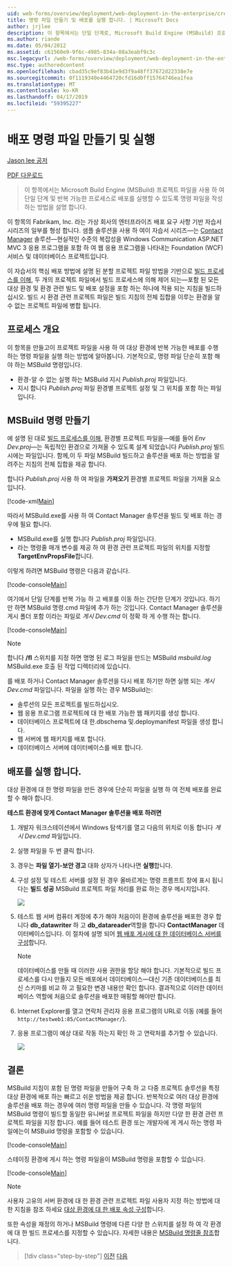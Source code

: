 ```yaml
---
uid: web-forms/overview/deployment/web-deployment-in-the-enterprise/creating-and-running-a-deployment-command-file
title: 명령 파일 만들기 및 배포를 실행 합니다. | Microsoft Docs
author: jrjlee
description: 이 항목에서는 단일 단계로, Microsoft Build Engine (MSBuild) 프로젝트 파일을 사용 하 여 다시 배포를 실행할 수 있도록 명령 파일을 작성 하는 방법을 설명 하는 중...
ms.author: riande
ms.date: 05/04/2012
ms.assetid: c61560e9-9f6c-4985-834a-08a3eabf9c3c
msc.legacyurl: /web-forms/overview/deployment/web-deployment-in-the-enterprise/creating-and-running-a-deployment-command-file
msc.type: authoredcontent
ms.openlocfilehash: cbad35c9ef83b41e9d3f9a48ff37672d22338e7e
ms.sourcegitcommit: 0f1119340e4464720cfd16d0ff15764746ea1fea
ms.translationtype: MT
ms.contentlocale: ko-KR
ms.lasthandoff: 04/17/2019
ms.locfileid: "59395227"
---
```

# <a name="creating-and-running-a-deployment-command-file"></a>배포 명령 파일 만들기 및 실행

[Jason lee 공저](https://github.com/jrjlee)

[PDF 다운로드](https://msdnshared.blob.core.windows.net/media/MSDNBlogsFS/prod.evol.blogs.msdn.com/CommunityServer.Blogs.Components.WeblogFiles/00/00/00/63/56/8130.DeployingWebAppsInEnterpriseScenarios.pdf)

> 이 항목에서는 Microsoft Build Engine (MSBuild) 프로젝트 파일을 사용 하 여 단일 단계 및 반복 가능한 프로세스로 배포를 실행할 수 있도록 명령 파일을 작성 하는 방법을 설명 합니다.


이 항목의 Fabrikam, Inc. 라는 가상 회사의 엔터프라이즈 배포 요구 사항 기반 자습서 시리즈의 일부를 형성 합니다. 샘플 솔루션을 사용 하 여이 자습서 시리즈&#x2014;는 [Contact Manager](the-contact-manager-solution.md) 솔루션&#x2014;현실적인 수준의 복잡성을 Windows Communication ASP.NET MVC 3 응용 프로그램을 포함 하 여 웹 응용 프로그램을 나타내는 Foundation (WCF) 서비스 및 데이터베이스 프로젝트입니다.

이 자습서의 핵심 배포 방법에 설명 된 분할 프로젝트 파일 방법을 기반으로 [빌드 프로세스를 이해](understanding-the-build-process.md), 두 개의 프로젝트 파일에서 빌드 프로세스에 의해 제어 되는&#x2014;포함 된 모든 대상 환경 및 환경 관련 빌드 및 배포 설정을 포함 하는 하나에 적용 되는 지침을 빌드하십시오. 빌드 시 환경 관련 프로젝트 파일은 빌드 지침의 전체 집합을 이루는 환경을 알 수 없는 프로젝트 파일에 병합 됩니다.

## <a name="process-overview"></a>프로세스 개요

이 항목을 만들고이 프로젝트 파일을 사용 하 여 대상 환경에 반복 가능한 배포를 수행 하는 명령 파일을 실행 하는 방법에 알아봅니다. 기본적으로, 명령 파일 단순히 포함 해야 하는 MSBuild 명령입니다.

- 환경-알 수 없는 실행 하는 MSBuild 지시 *Publish.proj* 파일입니다.
- 지시 합니다 *Publish.proj* 파일 환경별 프로젝트 설정 및 그 위치를 포함 하는 파일입니다.

## <a name="create-an-msbuild-command"></a>MSBuild 명령 만들기

에 설명 된 대로 [빌드 프로세스를 이해](understanding-the-build-process.md), 환경별 프로젝트 파일을&#x2014;예를 들어 *Env Dev.proj*&#x2014;는 독립적인 환경으로 가져올 수 있도록 설계 되었습니다 *Publish.proj* 빌드 시에는 파일입니다. 함께,이 두 파일 MSBuild 빌드하고 솔루션을 배포 하는 방법을 알려주는 지침의 전체 집합을 제공 합니다.

합니다 *Publish.proj* 사용 하 여 파일을 **가져오기** 환경별 프로젝트 파일을 가져올 요소입니다.


[!code-xml[Main](creating-and-running-a-deployment-command-file/samples/sample1.xml)]


따라서 MSBuild.exe를 사용 하 여 Contact Manager 솔루션을 빌드 및 배포 하는 경우에 필요 합니다.

- MSBuild.exe를 실행 합니다 *Publish.proj* 파일입니다.
- 라는 명령줄 매개 변수를 제공 하 여 환경 관련 프로젝트 파일의 위치를 지정할 **TargetEnvPropsFile**합니다.

이렇게 하려면 MSBuild 명령은 다음과 같습니다.


[!code-console[Main](creating-and-running-a-deployment-command-file/samples/sample2.cmd)]


여기에서 단일 단계를 반복 가능 하 고 배포를 이동 하는 간단한 단계가 것입니다. 하기만 하면 MSBuild 명령.cmd 파일에 추가 하는 것입니다. Contact Manager 솔루션을 게시 폴더 포함 이라는 파일로 *게시 Dev.cmd* 이 정확 하 게 수행 하는 합니다.


[!code-console[Main](creating-and-running-a-deployment-command-file/samples/sample3.cmd)]


> [!NOTE]
> 합니다 **/fl** 스위치를 지정 하면 명명 된 로그 파일을 만드는 MSBuild *msbuild.log* MSBuild.exe 호출 된 작업 디렉터리에 있습니다.


를 배포 하거나 Contact Manager 솔루션을 다시 배포 하기만 하면 실행 되는 *게시 Dev.cmd* 파일입니다. 파일을 실행 하는 경우 MSBuild는:

- 솔루션의 모든 프로젝트를 빌드하십시오.
- 웹 응용 프로그램 프로젝트에 대 한 배포 가능한 웹 패키지를 생성 합니다.
- 데이터베이스 프로젝트에 대 한.dbschema 및.deploymanifest 파일을 생성 합니다.
- 웹 서버에 웹 패키지를 배포 합니다.
- 데이터베이스 서버에 데이터베이스를 배포 합니다.

## <a name="run-the-deployment"></a>배포를 실행 합니다.

대상 환경에 대 한 명령 파일을 만든 경우에 단순히 파일을 실행 하 여 전체 배포를 완료할 수 해야 합니다.

**테스트 환경에 맞게 Contact Manager 솔루션을 배포 하려면**

1. 개발자 워크스테이션에서 Windows 탐색기를 열고 다음의 위치로 이동 합니다 *게시 Dev.cmd* 파일입니다.
2. 실행 파일을 두 번 클릭 합니다.
3. 경우는 **파일 열기-보안 경고** 대화 상자가 나타나면 **실행**합니다.
4. 구성 설정 및 테스트 서버를 설정 된 경우 올바르게는 명령 프롬프트 창에 표시 됩니다는 **빌드 성공** MSBuild 프로젝트 파일 처리를 완료 하는 경우 메시지입니다.

    ![](creating-and-running-a-deployment-command-file/_static/image1.png)
5. 테스트 웹 서버 컴퓨터 계정에 추가 해야 처음이이 환경에 솔루션을 배포한 경우 합니다 **db\_datawriter** 하 고 **db\_datareader**역할을 합니다 **ContactManager** 데이터베이스입니다. 이 절차에 설명 되어 [웹 배포 게시에 대 한 데이터베이스 서버를 구성](../configuring-server-environments-for-web-deployment/configuring-a-database-server-for-web-deploy-publishing.md)합니다.

    > [!NOTE]
    > 데이터베이스를 만들 때 이러한 사용 권한을 할당 해야 합니다. 기본적으로 빌드 프로세스를 다시 만들지 모든 배포에서 데이터베이스&#x2014;대신 기존 데이터베이스를 최신 스키마를 비교 하 고 필요한 변경 내용만 확인 합니다. 결과적으로 이러한 데이터베이스 역할에 처음으로 솔루션을 배포한 매핑할 해야만 합니다.
6. Internet Explorer를 열고 연락처 관리자 응용 프로그램의 URL로 이동 (예를 들어 `http://testweb1:85/ContactManager/`).
7. 응용 프로그램이 예상 대로 작동 하는지 확인 하 고 연락처를 추가할 수 있습니다.

    ![](creating-and-running-a-deployment-command-file/_static/image2.png)

## <a name="conclusion"></a>결론

MSBuild 지침이 포함 된 명령 파일을 만들어 구축 하 고 다중 프로젝트 솔루션을 특정 대상 환경에 배포 하는 빠르고 쉬운 방법을 제공 합니다. 반복적으로 여러 대상 환경에 솔루션을 배포 하는 경우에 여러 명령 파일을 만들 수 있습니다. 각 명령 파일의 MSBuild 명령이 빌드할 동일한 유니버설 프로젝트 파일을 하지만 다양 한 환경 관련 프로젝트 파일을 지정 합니다. 예를 들어 테스트 환경 또는 개발자에 게 게시 하는 명령 파일에는이 MSBuild 명령을 포함할 수 있습니다.


[!code-console[Main](creating-and-running-a-deployment-command-file/samples/sample4.cmd)]


스테이징 환경에 게시 하는 명령 파일을이 MSBuild 명령을 포함할 수 있습니다.


[!code-console[Main](creating-and-running-a-deployment-command-file/samples/sample5.cmd)]


> [!NOTE]
> 사용자 고유의 서버 환경에 대 한 환경 관련 프로젝트 파일 사용자 지정 하는 방법에 대 한 지침을 참조 하세요 [대상 환경에 대 한 배포 속성 구성](../configuring-server-environments-for-web-deployment/configuring-deployment-properties-for-a-target-environment.md)합니다.


또한 속성을 재정의 하거나 MSBuild 명령에 다른 다양 한 스위치를 설정 하 여 각 환경에 대 한 빌드 프로세스를 지정할 수 있습니다. 자세한 내용은 [MSBuild 명령줄 참조](https://msdn.microsoft.com/library/ms164311.aspx)합니다.

> [!div class="step-by-step"]
> [이전](deploying-database-projects.md)
> [다음](manually-installing-web-packages.md)
